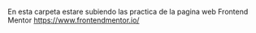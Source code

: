 En esta carpeta estare subiendo las practica de la pagina web Frontend Mentor https://www.frontendmentor.io/
